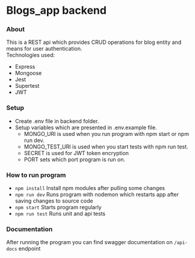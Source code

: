 # Blogs_app backend

### About
This is a REST api which provides CRUD operations for blog entity and means for user authentication.    
Technologies used:
- Express
- Mongoose
- Jest
- Supertest
- JWT
### Setup
- Create .env file in backend folder.  
- Setup variables which are presented in .env.example file.  
  - MONGO_URI is used when you run program with npm start or npm run dev.  
  - MONGO_TEST_URI is used when you start tests with npm run test.  
  - SECRET is used for JWT token encryption    
  - PORT sets which port program is run on.  
### How to run program
- `npm install` Install npm modules after pulling some changes
- `npm run dev` Runs program with nodemon which restarts app after saving changes to source code 
- `npm start` Starts program regularly
- `npm run test` Runs unit and api tests 

### Documentation
After running the program you can find swagger documentation on `/api-docs` endpoint


